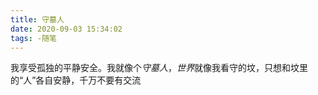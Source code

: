 ```yaml
---
title: 守墓人
date: 2020-09-03 15:34:02
tags: -随笔
---
```


我享受孤独的平静安全。我就像个*守墓人*，*世界*就像我看守的坟，只想和坟里的“人”各自安静，千万不要有交流